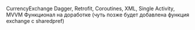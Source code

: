 CurrencyExchange
Dagger, Retrofit, Coroutines, XML, Single Activity, MVVM
Функционал на доработке (чуть позже будет добавлена функция exchange с sharedpref)

